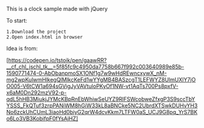 This is a clock sample made with jQuery 




To start:


    1.Download the project  
    2.Open index.html in browser
    

Idea is from:

[https://codepen.io/tstoik/pen/gaawRR?__cf_chl_jschl_tk__=5f85fc9c4950da7758b667f992c003640989e85b-1590771474-0-AbObanpmoSX1ONf1g7w9wHdREwncxywX_nM-mg2wpKulwmHlkegQlMlkcKeFd1wYYgMB4BASzcgT1LEFWYZ8UlmUXlY7jOO005-V6tCW1a694sGVigJyVAVtuloPKyOf1NW-vt1AqTs700Ps8pxfV-x6aM0Dn292mzV92-p-qdL5hHB3MiukjJYMcKBpRnEbWhiwSeUYZ9RlFSWcobweZfxgP3S9sccTbYYSSS_FkQTuf3zrpPANiWM8hGiW33kL8aBNCke5NC2UbrdXTSwkDUHvYH3No6zckUhCUmL3iaoHd0biyG2qrW4dcvKkm7LTFW0aS_UCJ9G8pq_YrS7BKo6Lo3VB3KobifpF0fYsAjHZ]
